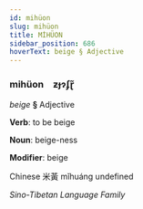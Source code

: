 ```yaml
---
id: mihüon
slug: mihüon
title: MİHÜON
sidebar_position: 686
hoverText: beige § Adjective
---
```


### mihüon&emsp;<span kind="abugida">ƶɟɂʄɽ̃</span>

*beige* **§** Adjective

**Verb**: to be beige

**Noun**: beige-ness

**Modifier**: beige

Chinese 米黃 mǐhuáng undefined

*Sino-Tibetan Language Family*